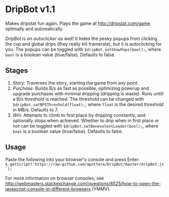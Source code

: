 DripBot v1.1
=======

Makes dripstat fun again.  Plays the game at <http://dripstat.com/game> optimally and automatically.

*DripBot is an autoclicker as well!*  It hides the pesky popups from clicking the cup and global drips (they really kill framerate), but it is autoclicking for you.  The popups can be toggled with `$dripBot.setShowPops(bool);`, where `bool` is a boolean value (true/false).  Defaults to false.

Stages
------

1. *Story:* Traverses the story, starting the game from any point.
2. *Purchase:* Builds B/s as fast as possible, optimizing powerup and upgrade purchases with minimal dripping (dripping is waste).  Runs untill a B/s threshold is reached.  The threshold can be changed with `$dripBot.setBPSThreshold(float);`, where `float` is the desired threshold in MB/s.  Defaults to 7.
3. *Win:* Attempts to climb to first place by dripping constantly, and optionally stops when achieved.  Whether to drip when in first place or not can be toggled with `$dripBot.setBenevolentLeader(bool);`, where `bool` is a boolean value (true/false).  Defaults to false.


Usage
-----
Paste the following into your browser's console and press Enter: `$.getScript('https://raw.github.com/apottere/DripBot/master/dripBot.js');`

For more information on browser consoles, see <http://webmasters.stackexchange.com/questions/8525/how-to-open-the-javascript-console-in-different-browsers> (YMMV).

